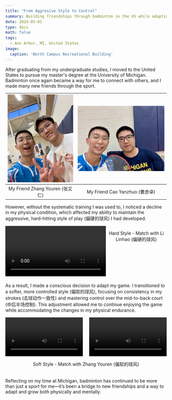 ```yaml
---
title: "From Aggresive Style to Control"
summary: Building friendships through badminton in the US while adapting from an aggressive to a more controlled playing style.
date: 2024-05-01
type: docs
math: false
tags:
  - Ann Arbor, MI, United States
image:
  caption: 'North Campus Recreational Building'
---
```


After graduating from my undergraduate studies, I moved to the United States to pursue my master's degree at the University of Michigan. Badminton once again became a way for me to connect with others, and I made many new friends through the sport.

| ![Friend1](images/bmt5-1.jpg) | ![Friend2](images/bmt5-2.jpg) |
|:-----------------------------:|:----------------------------:|
| My Friend Zhang Youren (张又仁) | My Friend Cao Yanzhuo (曹彦卓) |

However, without the systematic training I was used to, I noticed a decline in my physical condition, which affected my ability to maintain the aggressive, hard-hitting style of play (偏硬的球风) I had developed. 

<div style="display: flex; justify-content: space-between; margin-bottom: 20px;">
  <video controls style="width: 100%;">
    <source src="../bmt2-game/images/bmt2-v5.mp4" type="video/mp4">
    Your browser does not support the video tag.
  </video>
  <p style="text-align: center;">Hard Style - Match with Li Linhao (偏硬的球风)</p>
</div>

As a result, I made a conscious decision to adapt my game. I transitioned to a softer, more controlled style (偏软的球风), focusing on consistency in my strokes (击球动作一致性) and mastering control over the mid-to-back court (中后半场控制). This adjustment allowed me to continue enjoying the game while accommodating the changes in my physical endurance.

<div style="display: flex; flex-direction: column; align-items: center; margin-bottom: 20px;">
  <div style="display: flex; justify-content: space-between; width: 100%;">
    <video controls style="width: 48%;">
      <source src="images/bmt5-v1.mp4" type="video/mp4">
      Your browser does not support the video tag.
    </video>
    <video controls style="width: 48%;">
      <source src="images/bmt5-v2.mp4" type="video/mp4">
      Your browser does not support the video tag.
    </video>
  </div>
  <p style="text-align: center; width: 100%;">Soft Style - Match with Zhang Youren (偏软的球风)</p>
</div>

Reflecting on my time at Michigan, badminton has continued to be more than just a sport for me—it’s been a bridge to new friendships and a way to adapt and grow both physically and mentally.
